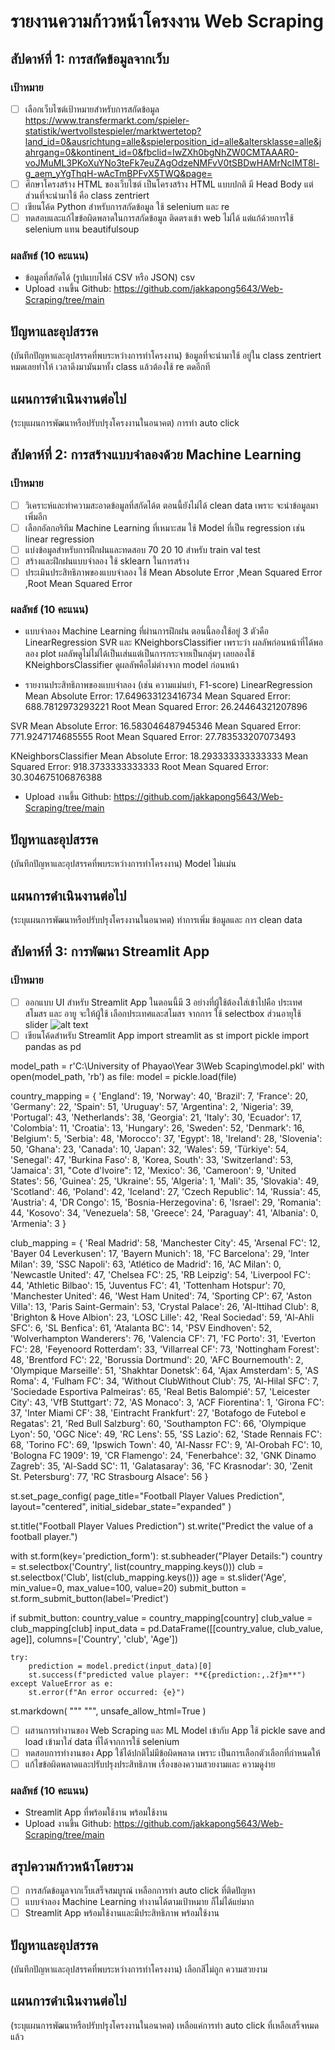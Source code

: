 # รายงานความก้าวหน้าโครงงาน Web Scraping

## สัปดาห์ที่ 1: การสกัดข้อมูลจากเว็บ

### เป้าหมาย
- [ ] เลือกเว็บไซต์เป้าหมายสำหรับการสกัดข้อมูล
https://www.transfermarkt.com/spieler-statistik/wertvollstespieler/marktwertetop?land_id=0&ausrichtung=alle&spielerposition_id=alle&altersklasse=alle&jahrgang=0&kontinent_id=0&fbclid=IwZXh0bgNhZW0CMTAAAR0-voJMuML3PKoXuYNo3teFk7euZAgOdzeNMFvV0tSBDwHAMrNcIMT8l-g_aem_yYgThqH-wAcTmBPFvX5TWQ&page=
- [ ] ศึกษาโครงสร้าง HTML ของเว็บไซต์
เป็นโครงสร้าง HTML แบบปกติ มี Head Body แต่ส่วนที่จะนำมาใช้ คือ class zentriert
- [ ] เขียนโค้ด Python สำหรับการสกัดข้อมูล
ใช้ selenium และ re 
- [ ] ทดสอบและแก้ไขข้อผิดพลาดในการสกัดข้อมูล
ติดตรงเข้า web ไม่ได้ แต่แก้ด้วยการใช้ selenium แทน beautifulsoup 
### ผลลัพธ์ (10 คะแนน)
- ข้อมูลที่สกัดได้ (รูปแบบไฟล์ CSV หรือ JSON)
csv
- Upload งานขึ้น Github:
https://github.com/jakkapong5643/Web-Scraping/tree/main

## ปัญหาและอุปสรรค
(บันทึกปัญหาและอุปสรรคที่พบระหว่างการทำโครงงาน)
ข้อมูลที่จะนำมาใช้ อยู่ใน class zentriert หมดเลยทำให้ เวลาดึงมามันมาทั้ง class แล้วต้องใช้ re ตดอีกที
## แผนการดำเนินงานต่อไป
(ระบุแผนการพัฒนาหรือปรับปรุงโครงงานในอนาคต)
การทำ auto click

## สัปดาห์ที่ 2: การสร้างแบบจำลองด้วย Machine Learning

### เป้าหมาย
- [ ] วิเคราะห์และทำความสะอาดข้อมูลที่สกัดได้ต
ตอนนี้ยังไม่ได้ clean data เพราะ จะนำข้อมูลมาเพิ่มอีก
- [ ] เลือกอัลกอริทึม Machine Learning ที่เหมาะสม
ใช้ Model ที่เป็น regression เช่น linear regression
- [ ] แบ่งข้อมูลสำหรับการฝึกฝนและทดสอบ
70 20 10 สำหรับ train val test
- [ ] สร้างและฝึกฝนแบบจำลอง
ใช้ sklearn ในการสร้าง
- [ ] ประเมินประสิทธิภาพของแบบจำลอง
ใช้ Mean Absolute Error ,Mean Squared Error ,Root Mean Squared Error

### ผลลัพธ์ (10 คะแนน)
- แบบจำลอง Machine Learning ที่ผ่านการฝึกฝน
ตอนนี้ลองใช้อยู่ 3 ตัวคือ LinearRegression SVR และ KNeighborsClassifier เพราะว่า ผลลัพก่อนหน้าที่ได้พอลอง plot ผลลัพดูไม่ไม่ได้เป็นเส่นแต่เป็นการกระจายเป็นกลุ่มๆ เลยลองใช้ KNeighborsClassifier ดูผลลัพคือไม่ต่างจาก model ก่อนหน้า

- รายงานประสิทธิภาพของแบบจำลอง (เช่น ความแม่นยำ, F1-score)
LinearRegression
Mean Absolute Error: 17.649633123416734
Mean Squared Error: 688.7812973293221
Root Mean Squared Error: 26.24464321207896

SVR
Mean Absolute Error: 16.583046487945346
Mean Squared Error: 771.9247174685555
Root Mean Squared Error: 27.783533207073493

KNeighborsClassifier
Mean Absolute Error: 18.293333333333333
Mean Squared Error: 918.3733333333333
Root Mean Squared Error: 30.304675106876388

- Upload งานขึ้น Github:
https://github.com/jakkapong5643/Web-Scraping/tree/main

## ปัญหาและอุปสรรค
(บันทึกปัญหาและอุปสรรคที่พบระหว่างการทำโครงงาน)
Model ไม่แม่น

## แผนการดำเนินงานต่อไป
(ระบุแผนการพัฒนาหรือปรับปรุงโครงงานในอนาคต)
ทำการเพิ่ม ข้อมูลและ การ clean data
## สัปดาห์ที่ 3: การพัฒนา Streamlit App

### เป้าหมาย
- [ ] ออกแบบ UI สำหรับ Streamlit App
ในตอนนี้มี 3 อย่างที่ผู้ใช้ต้องใส่เข้าไปคือ ประเทศ สโมสร และ อายู
จะให้ผู้ใช้ เลือกประเทศและสโมสร จากการ ใช้ selectbox ส่วนอายุใช้ slider
![alt text](image.png)
- [ ] เขียนโค้ดสำหรับ Streamlit App
import streamlit as st
import pickle
import pandas as pd

model_path = r'C:\University of Phayao\Year 3\Web Scaping\model.pkl'
with open(model_path, 'rb') as file:
    model = pickle.load(file)

country_mapping = {
    'England': 19, 'Norway': 40, 'Brazil': 7, 'France': 20, 'Germany': 22,
    'Spain': 51, 'Uruguay': 57, 'Argentina': 2, 'Nigeria': 39, 'Portugal': 43,
    'Netherlands': 38, 'Georgia': 21, 'Italy': 30, 'Ecuador': 17, 'Colombia': 11,
    'Croatia': 13, 'Hungary': 26, 'Sweden': 52, 'Denmark': 16, 'Belgium': 5,
    'Serbia': 48, 'Morocco': 37, 'Egypt': 18, 'Ireland': 28, 'Slovenia': 50,
    'Ghana': 23, 'Canada': 10, 'Japan': 32, 'Wales': 59, 'Türkiye': 54,
    'Senegal': 47, 'Burkina Faso': 8, 'Korea, South': 33, 'Switzerland': 53,
    'Jamaica': 31, "Cote d'Ivoire": 12, 'Mexico': 36, 'Cameroon': 9,
    'United States': 56, 'Guinea': 25, 'Ukraine': 55, 'Algeria': 1, 'Mali': 35,
    'Slovakia': 49, 'Scotland': 46, 'Poland': 42, 'Iceland': 27, 'Czech Republic': 14,
    'Russia': 45, 'Austria': 4, 'DR Congo': 15, 'Bosnia-Herzegovina': 6,
    'Israel': 29, 'Romania': 44, 'Kosovo': 34, 'Venezuela': 58, 'Greece': 24,
    'Paraguay': 41, 'Albania': 0, 'Armenia': 3
}

club_mapping = {
    'Real Madrid': 58, 'Manchester City': 45, 'Arsenal FC': 12, 'Bayer 04 Leverkusen': 17,
    'Bayern Munich': 18, 'FC Barcelona': 29, 'Inter Milan': 39, 'SSC Napoli': 63,
    'Atlético de Madrid': 16, 'AC Milan': 0, 'Newcastle United': 47, 'Chelsea FC': 25,
    'RB Leipzig': 54, 'Liverpool FC': 44, 'Athletic Bilbao': 15, 'Juventus FC': 41,
    'Tottenham Hotspur': 70, 'Manchester United': 46, 'West Ham United': 74,
    'Sporting CP': 67, 'Aston Villa': 13, 'Paris Saint-Germain': 53, 'Crystal Palace': 26,
    'Al-Ittihad Club': 8, 'Brighton & Hove Albion': 23, 'LOSC Lille': 42,
    'Real Sociedad': 59, 'Al-Ahli SFC': 6, 'SL Benfica': 61, 'Atalanta BC': 14,
    'PSV Eindhoven': 52, 'Wolverhampton Wanderers': 76, 'Valencia CF': 71,
    'FC Porto': 31, 'Everton FC': 28, 'Feyenoord Rotterdam': 33, 'Villarreal CF': 73,
    'Nottingham Forest': 48, 'Brentford FC': 22, 'Borussia Dortmund': 20,
    'AFC Bournemouth': 2, 'Olympique Marseille': 51, 'Shakhtar Donetsk': 64,
    'Ajax Amsterdam': 5, 'AS Roma': 4, 'Fulham FC': 34, 'Without ClubWithout Club': 75,
    'Al-Hilal SFC': 7, 'Sociedade Esportiva Palmeiras': 65, 'Real Betis Balompié': 57,
    'Leicester City': 43, 'VfB Stuttgart': 72, 'AS Monaco': 3, 'ACF Fiorentina': 1,
    'Girona FC': 37, 'Inter Miami CF': 38, 'Eintracht Frankfurt': 27,
    'Botafogo de Futebol e Regatas': 21, 'Red Bull Salzburg': 60, 'Southampton FC': 66,
    'Olympique Lyon': 50, 'OGC Nice': 49, 'RC Lens': 55, 'SS Lazio': 62,
    'Stade Rennais FC': 68, 'Torino FC': 69, 'Ipswich Town': 40, 'Al-Nassr FC': 9,
    'Al-Orobah FC': 10, 'Bologna FC 1909': 19, 'CR Flamengo': 24, 'Fenerbahce': 32,
    'GNK Dinamo Zagreb': 35, 'Al-Sadd SC': 11, 'Galatasaray': 36, 'FC Krasnodar': 30,
    'Zenit St. Petersburg': 77, 'RC Strasbourg Alsace': 56
}

st.set_page_config(
    page_title="Football Player Values Prediction",
    layout="centered",
    initial_sidebar_state="expanded"
)

st.title("Football Player Values Prediction")
st.write("Predict the value of a football player.")

with st.form(key='prediction_form'):
    st.subheader("Player Details:")
    country = st.selectbox('Country', list(country_mapping.keys()))
    club = st.selectbox('Club', list(club_mapping.keys()))
    age = st.slider('Age', min_value=0, max_value=100, value=20)
    submit_button = st.form_submit_button(label='Predict')

if submit_button:
    country_value = country_mapping[country]
    club_value = club_mapping[club]
    input_data = pd.DataFrame([[country_value, club_value, age]], columns=['Country', 'club', 'Age'])
    
    try:
        prediction = model.predict(input_data)[0]
        st.success(f"predicted value player: **€{prediction:,.2f}m**")
    except ValueError as e:
        st.error(f"An error occurred: {e}")

st.markdown(
    """
    <style>
    .footer {
        position: fixed;
        bottom: 0;
        width: 100%;
        text-align: center;
        padding: 10px;
        background-color: #f0f2f6;
        font-size: 12px;
    }
    </style>
    """,
    unsafe_allow_html=True
)

- [ ] ผสานการทำงานของ Web Scraping และ ML Model เข้ากับ App
ใช้ pickle save and load เข้ามาใส่ data ที่ได้จากการใช้ selenium 
- [ ] ทดสอบการทำงานของ App
ใช้ได้ปกติไม่มีข้อผิดพลาด เพราะ เป็นการเลือกตัวเลือกที่กำหนดให้
- [ ] แก้ไขข้อผิดพลาดและปรับปรุงประสิทธิภาพ
เรื่องของความสวยงามและ ความดูง่าย
### ผลลัพธ์ (10 คะแนน)
- Streamlit App ที่พร้อมใช้งาน
พร้อมใช้งาน
- Upload งานขึ้น Github:
https://github.com/jakkapong5643/Web-Scraping/tree/main

## สรุปความก้าวหน้าโดยรวม
- [ ] การสกัดข้อมูลจากเว็บเสร็จสมบูรณ์
เหลือกการทำ auto click ที่ติดปัญหา
- [ ] แบบจำลอง Machine Learning ทำงานได้ตามเป้าหมาย
ก็ไม่ได้แย่มาก
- [ ] Streamlit App พร้อมใช้งานและมีประสิทธิภาพ
พร้อมใช้งาน
## ปัญหาและอุปสรรค
(บันทึกปัญหาและอุปสรรคที่พบระหว่างการทำโครงงาน)
เลือกสีไม่ถูก ความสวยงาม
## แผนการดำเนินงานต่อไป
(ระบุแผนการพัฒนาหรือปรับปรุงโครงงานในอนาคต)
เหลือแค่การทำ auto click ที่เหลือเสร็จหมดแล้ว